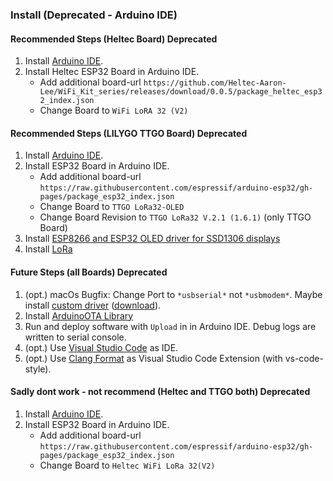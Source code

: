 ### Install (Deprecated - Arduino IDE)

#### Recommended Steps (Heltec Board) Deprecated

1. Install [Arduino IDE](https://www.arduino.cc/en/software).
2. Install Heltec ESP32 Board in Arduino IDE.
    - Add additional board-url `https://github.com/Heltec-Aaron-Lee/WiFi_Kit_series/releases/download/0.0.5/package_heltec_esp32_index.json`
    - Change Board to `WiFi LoRA 32 (V2)`

#### Recommended Steps (LILYGO TTGO Board) Deprecated

1. Install [Arduino IDE](https://www.arduino.cc/en/software).
2. Install ESP32 Board in Arduino IDE.
    - Add additional board-url `https://raw.githubusercontent.com/espressif/arduino-esp32/gh-pages/package_esp32_index.json`
    - Change Board to `TTGO LoRa32-OLED`
    - Change Board Revision to `TTGO LoRa32 V.2.1 (1.6.1)` (only TTGO Board)
3. Install [ESP8266 and ESP32 OLED driver for SSD1306 displays](https://github.com/ThingPulse/esp8266-oled-ssd1306)
4. Install [LoRa](https://github.com/sandeepmistry/arduino-LoRa)

#### Future Steps (all Boards) Deprecated

1. (opt.) macOs Bugfix: Change Port to `*usbserial*` not `*usbmodem*`. Maybe install [custom driver](https://github.com/Xinyuan-LilyGO/LilyGo-T-Call-SIM800/issues/139) ([download](https://github.com/Xinyuan-LilyGO/LilyGo-T-Call-SIM800/files/7037260/CH9102_Mac_Driver.zip)).
2. Install [ArduinoOTA Library](https://www.arduino.cc/reference/en/libraries/arduinoota/)
3. Run and deploy software with `Upload` in in Arduino IDE. Debug logs are written to serial console.
4. (opt.) Use [Visual Studio Code](https://code.visualstudio.com/) as IDE.
5. (opt.) Use [Clang Format](https://www.dynamsoft.com/codepool/vscode-format-c-code-windows-linux.html) as Visual Studio Code Extension (with vs-code-style).

#### Sadly dont work - not recommend (Heltec and TTGO both) Deprecated

1. Install [Arduino IDE](https://www.arduino.cc/en/software).
2. Install ESP32 Board in Arduino IDE.
    - Add additional board-url `https://raw.githubusercontent.com/espressif/arduino-esp32/gh-pages/package_esp32_index.json`
    - Change Board to `Heltec WiFi LoRa 32(V2)`
